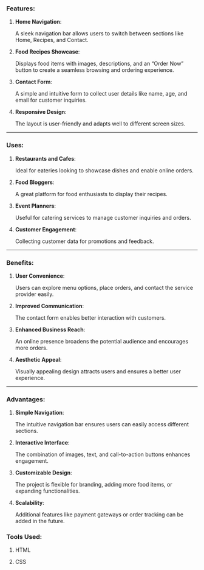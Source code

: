 ### Features:

1. **Home Navigation**:
    
    A sleek navigation bar allows users to switch between sections like Home, Recipes, and Contact.
    
2. **Food Recipes Showcase**:
    
    Displays food items with images, descriptions, and an “Order Now” button to create a seamless browsing and ordering experience.
    
3. **Contact Form**:
    
    A simple and intuitive form to collect user details like name, age, and email for customer inquiries.
    
4. **Responsive Design**:
    
    The layout is user-friendly and adapts well to different screen sizes.
    

---

### Uses:

1. **Restaurants and Cafes**:
    
    Ideal for eateries looking to showcase dishes and enable online orders.
    
2. **Food Bloggers**:
    
    A great platform for food enthusiasts to display their recipes.
    
3. **Event Planners**:
    
    Useful for catering services to manage customer inquiries and orders.
    
4. **Customer Engagement**:
    
    Collecting customer data for promotions and feedback.
    

---

### Benefits:

1. **User Convenience**:
    
    Users can explore menu options, place orders, and contact the service provider easily.
    
2. **Improved Communication**:
    
    The contact form enables better interaction with customers.
    
3. **Enhanced Business Reach**:
    
    An online presence broadens the potential audience and encourages more orders.
    
4. **Aesthetic Appeal**:
    
    Visually appealing design attracts users and ensures a better user experience.
    

---

### Advantages:

1. **Simple Navigation**:
    
    The intuitive navigation bar ensures users can easily access different sections.
    
2. **Interactive Interface**:
    
    The combination of images, text, and call-to-action buttons enhances engagement.
    
3. **Customizable Design**:
    
    The project is flexible for branding, adding more food items, or expanding functionalities.
    
4. **Scalability**:
    
    Additional features like payment gateways or order tracking can be added in the future.

### Tools Used:

1. HTML

2. CSS
